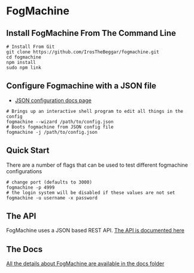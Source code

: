 # FogMachine

## Install FogMachine From The Command Line

```shell
# Install From Git
git clone https://github.com/IrosTheBeggar/fogmachine.git
cd fogmachine
npm install
sudo npm link 
```

## Configure Fogmachine with a JSON file

* [JSON configuration docs page](docs/json_config.md)

```shell
# Brings up an interactive shell program to edit all things in the config
fogmachine --wizard /path/to/config.json
# Boots fogmachine from JSON config file
fogmachine -j /path/to/config.json
```

## Quick Start

There are a number of flags that can be used to test different fogmachine configurations

```shell
# change port (defaults to 3000)
fogmachine -p 4999
# the login system will be disabled if these values are not set
fogmachine -u username -x password
```

## The API

FogMachine uses a JSON based REST API.  [The API is documented here](docs/API.md)

## The Docs

[All the details about FogMachine are available in the docs folder](docs/)
